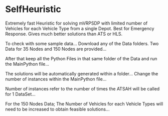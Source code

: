 # SelfHeuristic
Extremely fast Heuristic for solving mVRPSDP with limited number of Vehicles for each Vehicle Type from a single Depot. Best for Emergency Response. Gives much better solutions than ATS or HLS.


To check with some sample data... Download any of the Data folders. Two Data for 35 Nodes and 150 Nodes are provided...

After that keep all the Python Files in that same folder of the Data and run the MainPython file...

The solutions will be automatically generated within a folder... Change the number of instances within the MainPython file...

Number of instances refer to the number of times the ATSAH will be called for 1 DataSet...

For the 150 Nodes Data; The Number of Vehicles for each Vehicle Types will need to be increased to obtain feasible solutions...
